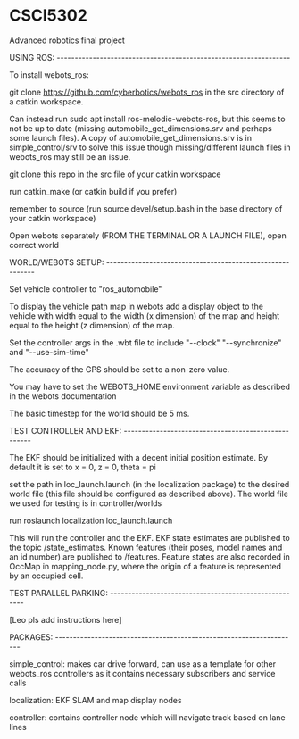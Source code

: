 # CSCI5302
Advanced robotics final project

USING ROS: -----------------------------------------------------------------

To install webots_ros: 

git clone https://github.com/cyberbotics/webots_ros in the src directory of a catkin workspace. 

Can instead run sudo apt install ros-melodic-webots-ros, but this seems to not be up to date (missing automobile_get_dimensions.srv and perhaps some launch files). A copy of automobile_get_dimensions.srv is in simple_control/srv to solve this issue though missing/different launch files in webots_ros may still be an issue.

git clone this repo in the src file of your catkin workspace

run catkin_make (or catkin build if you prefer)

remember to source (run source devel/setup.bash in the base directory of your catkin workspace)

Open webots separately (FROM THE TERMINAL OR A LAUNCH FILE), open correct world

WORLD/WEBOTS SETUP: ----------------------------------------------------------

Set vehicle controller to "ros_automobile"

To display the vehicle path map in webots add a display object to the vehicle with width equal to the width (x dimension) of the map and height equal to the height (z dimension) of the map. 

Set the controller args in the .wbt file to include "--clock" "--synchronize" and "--use-sim-time"

The accuracy of the GPS should be set to a non-zero value.

You may have to set the WEBOTS_HOME environment variable as described in the webots documentation

The basic timestep for the world should be 5 ms.

TEST CONTROLLER AND EKF: ----------------------------------------------------

The EKF should be initialized with a decent initial position estimate. By default it is set to x = 0, z = 0, theta = pi

set the path in loc_launch.launch (in the localization package) to the desired world file (this file should be configured as described above). The world file we used for testing is in controller/worlds

run roslaunch localization loc_launch.launch

This will run the controller and the EKF. EKF state estimates are published to the topic /state_estimates. Known features (their poses, model names and an id number) are published to /features. Feature states are also recorded in OccMap in mapping_node.py, where the origin of a feature is represented by an occupied cell. 

TEST PARALLEL PARKING: ------------------------------------------------------

[Leo pls add instructions here]

PACKAGES: --------------------------------------------------------------------

simple_control: makes car drive forward, can use as a template for other webots_ros controllers as it contains necessary subscribers and service calls 

localization: EKF SLAM and map display nodes

controller: contains controller node which will navigate track based on lane lines
